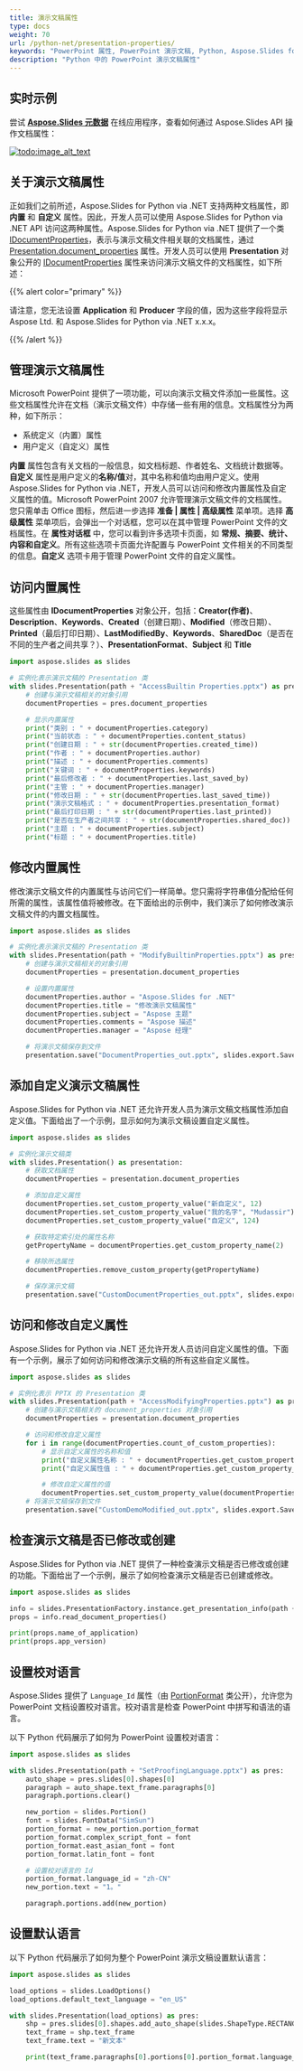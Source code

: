 ```yaml
---
title: 演示文稿属性
type: docs
weight: 70
url: /python-net/presentation-properties/
keywords: "PowerPoint 属性, PowerPoint 演示文稿, Python, Aspose.Slides for Python via .NET"
description: "Python 中的 PowerPoint 演示文稿属性"
---
```



## **实时示例**
尝试 [**Aspose.Slides 元数据**](https://products.aspose.app/slides/metadata) 在线应用程序，查看如何通过 Aspose.Slides API 操作文档属性：

[](https://products.aspose.app/slides/metadata)

[![todo:image_alt_text](slides-metadata.png)](https://products.aspose.app/slides/metadata)


## **关于演示文稿属性**
正如我们之前所述，Aspose.Slides for Python via .NET 支持两种文档属性，即 **内置** 和 **自定义** 属性。因此，开发人员可以使用 Aspose.Slides for Python via .NET API 访问这两种属性。Aspose.Slides for Python via .NET 提供了一个类 [IDocumentProperties](https://reference.aspose.com/slides/python-net/aspose.slides/idocumentproperties/)，表示与演示文稿文件相关联的文档属性，通过 [Presentation.document_properties](https://reference.aspose.com/slides/python-net/aspose.slides/documentproperties/) 属性。开发人员可以使用 **Presentation** 对象公开的 [IDocumentProperties](https://reference.aspose.com/slides/python-net/aspose.slides/idocumentproperties/) 属性来访问演示文稿文件的文档属性，如下所述：



{{% alert color="primary" %}} 

请注意，您无法设置 **Application** 和 **Producer** 字段的值，因为这些字段将显示 Aspose Ltd. 和 Aspose.Slides for Python via .NET x.x.x。

{{% /alert %}} 


## **管理演示文稿属性**
Microsoft PowerPoint 提供了一项功能，可以向演示文稿文件添加一些属性。这些文档属性允许在文档（演示文稿文件）中存储一些有用的信息。文档属性分为两种，如下所示：

- 系统定义（内置）属性
- 用户定义（自定义）属性

**内置** 属性包含有关文档的一般信息，如文档标题、作者姓名、文档统计数据等。**自定义** 属性是用户定义的**名称/值**对，其中名称和值均由用户定义。使用 Aspose.Slides for Python via .NET，开发人员可以访问和修改内置属性及自定义属性的值。Microsoft PowerPoint 2007 允许管理演示文稿文件的文档属性。您只需单击 Office 图标，然后进一步选择 **准备 | 属性 | 高级属性** 菜单项。选择 **高级属性** 菜单项后，会弹出一个对话框，您可以在其中管理 PowerPoint 文件的文档属性。在 **属性对话框** 中，您可以看到许多选项卡页面，如 **常规、摘要、统计、内容和自定义**。所有这些选项卡页面允许配置与 PowerPoint 文件相关的不同类型的信息。**自定义** 选项卡用于管理 PowerPoint 文件的自定义属性。
## **访问内置属性**
这些属性由 **IDocumentProperties** 对象公开，包括：**Creator(作者)**、**Description**、**Keywords**、**Created**（创建日期）、**Modified**（修改日期）、**Printed**（最后打印日期）、**LastModifiedBy**、**Keywords**、**SharedDoc**（是否在不同的生产者之间共享？）、**PresentationFormat**、**Subject** 和 **Title**
```py
import aspose.slides as slides

# 实例化表示演示文稿的 Presentation 类
with slides.Presentation(path + "AccessBuiltin Properties.pptx") as pres:
    # 创建与演示文稿相关的对象引用
    documentProperties = pres.document_properties

    # 显示内置属性
    print("类别 : " + documentProperties.category)
    print("当前状态 : " + documentProperties.content_status)
    print("创建日期 : " + str(documentProperties.created_time))
    print("作者 : " + documentProperties.author)
    print("描述 : " + documentProperties.comments)
    print("关键词 : " + documentProperties.keywords)
    print("最后修改者 : " + documentProperties.last_saved_by)
    print("主管 : " + documentProperties.manager)
    print("修改日期 : " + str(documentProperties.last_saved_time))
    print("演示文稿格式 : " + documentProperties.presentation_format)
    print("最后打印日期 : " + str(documentProperties.last_printed))
    print("是否在生产者之间共享 : " + str(documentProperties.shared_doc))
    print("主题 : " + documentProperties.subject)
    print("标题 : " + documentProperties.title)
```
## **修改内置属性**
修改演示文稿文件的内置属性与访问它们一样简单。您只需将字符串值分配给任何所需的属性，该属性值将被修改。在下面给出的示例中，我们演示了如何修改演示文稿文件的内置文档属性。

```py
import aspose.slides as slides

# 实例化表示演示文稿的 Presentation 类
with slides.Presentation(path + "ModifyBuiltinProperties.pptx") as presentation:
    # 创建与演示文稿相关的对象引用
    documentProperties = presentation.document_properties

    # 设置内置属性
    documentProperties.author = "Aspose.Slides for .NET"
    documentProperties.title = "修改演示文稿属性"
    documentProperties.subject = "Aspose 主题"
    documentProperties.comments = "Aspose 描述"
    documentProperties.manager = "Aspose 经理"

    # 将演示文稿保存到文件
    presentation.save("DocumentProperties_out.pptx", slides.export.SaveFormat.PPTX)
```

## **添加自定义演示文稿属性**
Aspose.Slides for Python via .NET 还允许开发人员为演示文稿文档属性添加自定义值。下面给出了一个示例，显示如何为演示文稿设置自定义属性。

```py
import aspose.slides as slides

# 实例化演示文稿类
with slides.Presentation() as presentation:
    # 获取文档属性
    documentProperties = presentation.document_properties

    # 添加自定义属性
    documentProperties.set_custom_property_value("新自定义", 12)
    documentProperties.set_custom_property_value("我的名字", "Mudassir")
    documentProperties.set_custom_property_value("自定义", 124)

    # 获取特定索引处的属性名称
    getPropertyName = documentProperties.get_custom_property_name(2)

    # 移除所选属性
    documentProperties.remove_custom_property(getPropertyName)

    # 保存演示文稿
    presentation.save("CustomDocumentProperties_out.pptx", slides.export.SaveFormat.PPTX)
```

## **访问和修改自定义属性**
Aspose.Slides for Python via .NET 还允许开发人员访问自定义属性的值。下面有一个示例，展示了如何访问和修改演示文稿的所有这些自定义属性。

```py
import aspose.slides as slides

# 实例化表示 PPTX 的 Presentation 类
with slides.Presentation(path + "AccessModifyingProperties.pptx") as presentation:
    # 创建与演示文稿相关的 document_properties 对象引用
    documentProperties = presentation.document_properties

    # 访问和修改自定义属性
    for i in range(documentProperties.count_of_custom_properties):
        # 显示自定义属性的名称和值
        print("自定义属性名称 : " + documentProperties.get_custom_property_name(i))
        print("自定义属性值 : " + documentProperties.get_custom_property_value[documentProperties.get_custom_property_name(i)])

        # 修改自定义属性的值
        documentProperties.set_custom_property_value(documentProperties.get_custom_property_name(i), "新值 " + str(i + 1))
    # 将演示文稿保存到文件
    presentation.save("CustomDemoModified_out.pptx", slides.export.SaveFormat.PPTX)
```

## **检查演示文稿是否已修改或创建**
Aspose.Slides for Python via .NET 提供了一种检查演示文稿是否已修改或创建的功能。下面给出了一个示例，展示了如何检查演示文稿是否已创建或修改。

```py
import aspose.slides as slides

info = slides.PresentationFactory.instance.get_presentation_info(path + "AccessModifyingProperties.pptx")
props = info.read_document_properties()

print(props.name_of_application)
print(props.app_version)
```

## **设置校对语言**

Aspose.Slides 提供了 `Language_Id` 属性（由 [PortionFormat](https://reference.aspose.com/slides/python-net/aspose.slides/portionformat/) 类公开），允许您为 PowerPoint 文档设置校对语言。校对语言是检查 PowerPoint 中拼写和语法的语言。

以下 Python 代码展示了如何为 PowerPoint 设置校对语言：

```python
import aspose.slides as slides

with slides.Presentation(path + "SetProofingLanguage.pptx") as pres:
    auto_shape = pres.slides[0].shapes[0]
    paragraph = auto_shape.text_frame.paragraphs[0]
    paragraph.portions.clear()

    new_portion = slides.Portion()
    font = slides.FontData("SimSun")
    portion_format = new_portion.portion_format
    portion_format.complex_script_font = font
    portion_format.east_asian_font = font
    portion_format.latin_font = font

    # 设置校对语言的 Id
    portion_format.language_id = "zh-CN"
    new_portion.text = "1。"

    paragraph.portions.add(new_portion)
```

## **设置默认语言**

以下 Python 代码展示了如何为整个 PowerPoint 演示文稿设置默认语言：

```python
import aspose.slides as slides

load_options = slides.LoadOptions()
load_options.default_text_language = "en_US"

with slides.Presentation(load_options) as pres:
    shp = pres.slides[0].shapes.add_auto_shape(slides.ShapeType.RECTANGLE, 50, 50, 150, 150)
    text_frame = shp.text_frame
    text_frame.text = "新文本"

    print(text_frame.paragraphs[0].portions[0].portion_format.language_id)
```